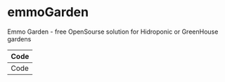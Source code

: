# emmoGarden
Emmo Garden - free OpenSourse solution for Hidroponic or GreenHouse gardens


| Code  |
|---|
| Code  |
